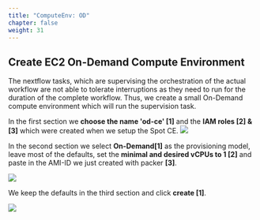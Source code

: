 ```yaml
---
title: "ComputeEnv: OD"
chapter: false
weight: 31
---
```


## Create EC2 On-Demand Compute Environment

The nextflow tasks, which are supervising the orchestration of the actual workflow are not able to tolerate interruptions as they need to run for the duration of the complete workflow.
Thus, we create a small On-Demand compute environment which will run the supervision task.

In the first section we **choose the name 'od-ce' [1]** and the **IAM roles [2] & [3]** which were created when we setup the Spot CE.
![](/images/nextflow-on-aws-batch/batch/4_create_ce-OD_1.png)

In the second section we select **On-Demand[1]** as the provisioning model, leave most of the defaults, set the **minimal and desired vCPUs to 1 [2]** and paste in the AMI-ID we just created with packer **[3]**.

![](/images/nextflow-on-aws-batch/batch/4_create_ce-OD_2.png)

We keep the defaults in the third section and click **create [1]**.

![](/images/nextflow-on-aws-batch/batch/4_create_ce_3.png)